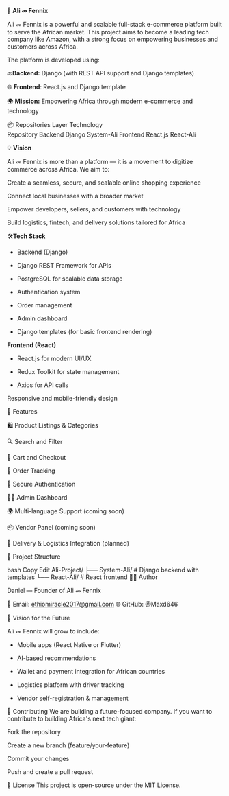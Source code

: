 **🚀 Ali መ Fennix**

Ali መ Fennix is a powerful and scalable full-stack e-commerce platform built to serve the African market. This project aims to become a leading tech company like Amazon, with a strong focus on empowering businesses and customers across Africa.

The platform is developed using:

🔙**Backend:** Django (with REST API support and Django templates)

🌐 **Frontend**: React.js and Django template

🌍 **Mission:** Empowering Africa through modern e-commerce and technology

📦 Repositories
Layer	Technology	
Repository
Backend	Django	System-Ali
Frontend	React.js	React-Ali

💡 **Vision**

Ali መ Fennix is more than a platform — it is a movement to digitize commerce across Africa. We aim to:

Create a seamless, secure, and scalable online shopping experience

Connect local businesses with a broader market

Empower developers, sellers, and customers with technology

Build logistics, fintech, and delivery solutions tailored for Africa

🛠️**Tech Stack**

+ Backend (Django)
+ Django REST Framework for APIs

+ PostgreSQL for scalable data storage

+ Authentication system

+ Order management

+ Admin dashboard

+ Django templates (for basic frontend rendering)

**Frontend (React)**

+ React.js for modern UI/UX

+ Redux Toolkit for state management

+ Axios for API calls

Responsive and mobile-friendly design

🧩 Features

🛍️ Product Listings & Categories

🔍 Search and Filter

🛒 Cart and Checkout

🧾 Order Tracking

🔐 Secure Authentication

🧑‍💻 Admin Dashboard

🌍 Multi-language Support (coming soon)

📦 Vendor Panel (coming soon)

🚚 Delivery & Logistics Integration (planned)

📁 Project Structure

bash
Copy
Edit
Ali-Project/
├── System-Ali/       # Django backend with templates
└── React-Ali/        # React frontend
👨‍💼 Author

Daniel — Founder of Ali መ Fennix

📧 Email: ethiomiracle2017@gmail.com
🌐 GitHub: @Maxd646

🌟 Vision for the Future

Ali መ Fennix will grow to include:

+ Mobile apps (React Native or Flutter)

+ AI-based recommendations

+ Wallet and payment integration for African countries

+ Logistics platform with driver tracking

+ Vendor self-registration & management

🤝 Contributing
We are building a future-focused company. If you want to contribute to building Africa's next tech giant:

Fork the repository

Create a new branch (feature/your-feature)

Commit your changes

Push and create a pull request

📝 License
This project is open-source under the MIT License.
